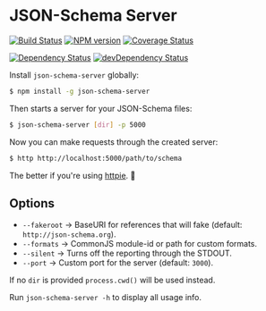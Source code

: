 JSON-Schema Server
==================

[![Build Status](https://travis-ci.org/json-schema-faker/json-schema-server.png?branch=master)](https://travis-ci.org/json-schema-faker/json-schema-server)
[![NPM version](https://badge.fury.io/js/json-schema-server.png)](http://badge.fury.io/js/json-schema-server)
[![Coverage Status](https://coveralls.io/repos/json-schema-faker/json-schema-server/badge.png?branch=master)](https://coveralls.io/r/json-schema-faker/json-schema-server?branch=master)

[![Dependency Status](https://david-dm.org/json-schema-faker/json-schema-server/status.svg)](https://david-dm.org/json-schema-faker/json-schema-server)
[![devDependency Status](https://david-dm.org/json-schema-faker/json-schema-server/dev-status.svg)](https://david-dm.org/json-schema-faker/json-schema-server#info=devDependencies)

Install `json-schema-server` globally:

```bash
$ npm install -g json-schema-server
```

Then starts a server for your JSON-Schema files:

```bash
$ json-schema-server [dir] -p 5000
```

Now you can make requests through the created server:

```bash
$ http http://localhost:5000/path/to/schema
```

The better if you're using [httpie](https://github.com/jakubroztocil/httpie). :beers:

Options
-------

- `--fakeroot` &rarr; BaseURI for references that will fake (default: `http://json-schema.org`).
- `--formats` &rarr; CommonJS module-id or path for custom formats.
- `--silent` &rarr; Turns off the reporting through the STDOUT.
- `--port` &rarr; Custom port for the server (default: `3000`).

If no `dir` is provided `process.cwd()` will be used instead.

Run `json-schema-server -h` to display all usage info.

